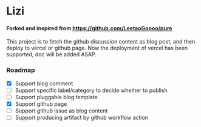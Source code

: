 # Lizi

#### Forked and inspired from https://github.com/LeetaoGoooo/pure

This project is to fetch the github discussion content as blog post, and then deploy to vercel or github page.
Now the deployment of vercel has been supported, doc will be added ASAP.

### Roadmap
- [x] Support blog comment 
- [ ] Support specific label/category to decide whether to publish
- [ ] Support pluggable blog template
- [x] Support github page
- [ ] Support github issue as blog content
- [ ] Support producing artifact by github workflow action
